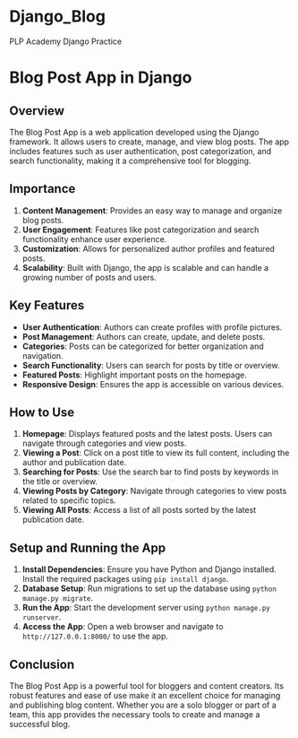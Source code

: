 # Django_Blog
PLP Academy Django Practice 


# Blog Post App in Django

## Overview
The Blog Post App is a web application developed using the Django framework. It allows users to create, manage, and view blog posts. The app includes features such as user authentication, post categorization, and search functionality, making it a comprehensive tool for blogging.

## Importance
1. **Content Management**: Provides an easy way to manage and organize blog posts.
2. **User Engagement**: Features like post categorization and search functionality enhance user experience.
3. **Customization**: Allows for personalized author profiles and featured posts.
4. **Scalability**: Built with Django, the app is scalable and can handle a growing number of posts and users.

## Key Features
- **User Authentication**: Authors can create profiles with profile pictures.
- **Post Management**: Authors can create, update, and delete posts.
- **Categories**: Posts can be categorized for better organization and navigation.
- **Search Functionality**: Users can search for posts by title or overview.
- **Featured Posts**: Highlight important posts on the homepage.
- **Responsive Design**: Ensures the app is accessible on various devices.

## How to Use
1. **Homepage**: Displays featured posts and the latest posts. Users can navigate through categories and view posts.
2. **Viewing a Post**: Click on a post title to view its full content, including the author and publication date.
3. **Searching for Posts**: Use the search bar to find posts by keywords in the title or overview.
4. **Viewing Posts by Category**: Navigate through categories to view posts related to specific topics.
5. **Viewing All Posts**: Access a list of all posts sorted by the latest publication date.

## Setup and Running the App
1. **Install Dependencies**: Ensure you have Python and Django installed. Install the required packages using `pip install django`.
2. **Database Setup**: Run migrations to set up the database using `python manage.py migrate`.
3. **Run the App**: Start the development server using `python manage.py runserver`.
4. **Access the App**: Open a web browser and navigate to `http://127.0.0.1:8000/` to use the app.

## Conclusion
The Blog Post App is a powerful tool for bloggers and content creators. Its robust features and ease of use make it an excellent choice for managing and publishing blog content. Whether you are a solo blogger or part of a team, this app provides the necessary tools to create and manage a successful blog.
